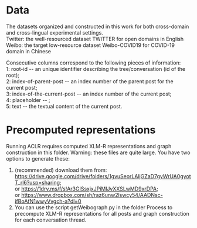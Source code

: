# Data
The datasets organized and constructed in this work for both cross-domain and cross-lingual experimental settings.  
Twitter: the well-resourced dataset TWITTER for open domains in English  
Weibo: the target low-resource dataset Weibo-COVID19 for COVID-19 domain in Chinese

Consecutive columns correspond to the following pieces of information:  
1: root-id -- an unique identifier describing the tree/conversation (id of the root);  
2: index-of-parent-post -- an index number of the parent post for the current post;  
3: index-of-the-current-post -- an index number of the current post;  
4: placeholder -- ;  
5: text -- the textual content of the current post.

# Precomputed representations
Running ACLR requires computed XLM-R representations and graph construction in this folder. Warning: these files are quite large. You have two options to generate these:
1. (recommended) download them from:
    https://drive.google.com/drive/folders/1gvuSeorLAljGZaD7gyWrUA0gyotT_rl6?usp=sharing;  
    or https://1drv.ms/f/s!Ar3GISsxjxJPiMlJvXXSLwMD9xrDPA;  
    or https://www.dropbox.com/sh/raz6unw2lswcy54/AADNsc-ifBoAfN1wwyVvgch-a?dl=0
2. You can use the script getWeibograph.py in the folder Process to precompute XLM-R representations for all posts and graph construction for each conversation thread.
